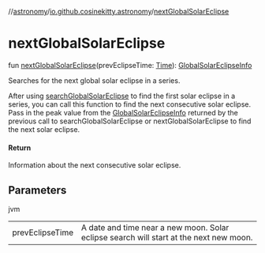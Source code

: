 //[astronomy](../../index.md)/[io.github.cosinekitty.astronomy](index.md)/[nextGlobalSolarEclipse](next-global-solar-eclipse.md)

# nextGlobalSolarEclipse

fun [nextGlobalSolarEclipse](next-global-solar-eclipse.md)(prevEclipseTime: [Time](-time/index.md)): [GlobalSolarEclipseInfo](-global-solar-eclipse-info/index.md)

Searches for the next global solar eclipse in a series.

After using [searchGlobalSolarEclipse](search-global-solar-eclipse.md) to find the first solar eclipse in a series, you can call this function to find the next consecutive solar eclipse. Pass in the peak value from the [GlobalSolarEclipseInfo](-global-solar-eclipse-info/index.md) returned by the previous call to searchGlobalSolarEclipse or nextGlobalSolarEclipse to find the next solar eclipse.

#### Return

Information about the next consecutive solar eclipse.

## Parameters

jvm

| | |
|---|---|
| prevEclipseTime | A date and time near a new moon. Solar eclipse search will start at the next new moon. |
